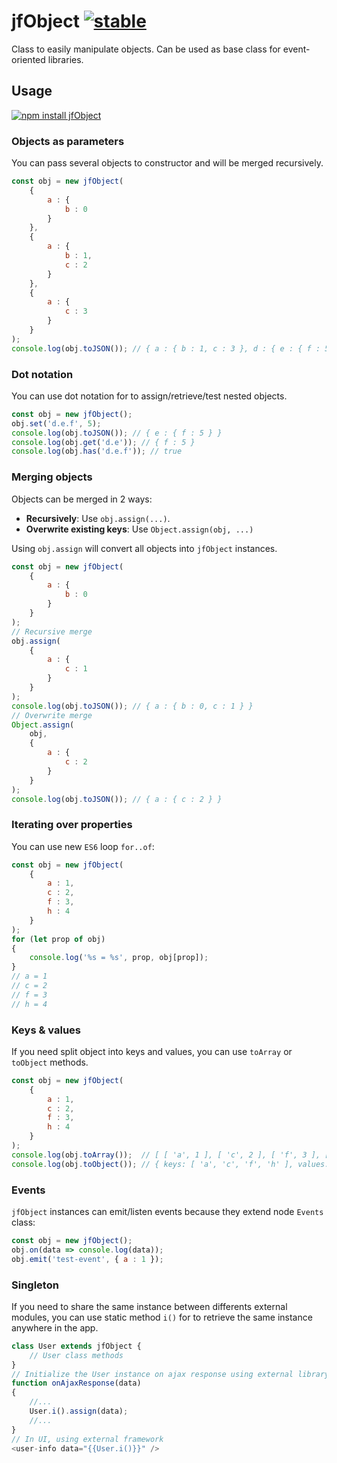 # jfObject [![stable](http://badges.github.io/stability-badges/dist/stable.svg)](http://github.com/badges/stability-badges)

Class to easily manipulate objects.
Can be used as base class for event-oriented libraries. 

## Usage

[![npm install jfObject](https://nodei.co/npm/jfObject.png?mini=true)](https://npmjs.org/package/jfObject/)

### Objects as parameters

You can pass several objects to constructor and will be
merged recursively.

```js
const obj = new jfObject(
    {
        a : {
            b : 0
        }
    },
    {
        a : {
            b : 1,
            c : 2
        }
    },
    {
        a : {
            c : 3
        }
    }
);
console.log(obj.toJSON()); // { a : { b : 1, c : 3 }, d : { e : { f : 5 } } }
```

### Dot notation

You can use dot notation for to assign/retrieve/test nested objects.

```js
const obj = new jfObject();
obj.set('d.e.f', 5);
console.log(obj.toJSON()); // { e : { f : 5 } }
console.log(obj.get('d.e')); // { f : 5 }
console.log(obj.has('d.e.f')); // true
```

### Merging objects

Objects can be merged in 2 ways:

* **Recursively**: Use `obj.assign(...)`.
* **Overwrite existing keys**: Use `Object.assign(obj, ...)`

Using `obj.assign` will convert all objects into `jfObject` instances.

```js
const obj = new jfObject(
    {
        a : {
            b : 0
        }
    }
);
// Recursive merge
obj.assign(
    {
        a : {
            c : 1
        }
    }
);
console.log(obj.toJSON()); // { a : { b : 0, c : 1 } }
// Overwrite merge
Object.assign(
    obj,
    {
        a : {
            c : 2
        }
    }
);
console.log(obj.toJSON()); // { a : { c : 2 } }
```

### Iterating over properties

You can use new `ES6` loop `for..of`:

```js
const obj = new jfObject(
    {
        a : 1,
        c : 2,
        f : 3,
        h : 4
    }
);
for (let prop of obj)
{
    console.log('%s = %s', prop, obj[prop]);    
}
// a = 1
// c = 2
// f = 3
// h = 4
```

### Keys & values

If you need split object into keys and values, you can use `toArray` or `toObject` methods.


```js
const obj = new jfObject(
    {
        a : 1,
        c : 2,
        f : 3,
        h : 4
    }
);
console.log(obj.toArray());  // [ [ 'a', 1 ], [ 'c', 2 ], [ 'f', 3 ], [ 'h', 4 ] ]
console.log(obj.toObject()); // { keys: [ 'a', 'c', 'f', 'h' ], values: [ 1, 2, 3, 4 ] }
```

### Events

`jfObject` instances can emit/listen events because they extend node `Events` class:

```js
const obj = new jfObject();
obj.on(data => console.log(data));
obj.emit('test-event', { a : 1 });
```

### Singleton

If you need to share the same instance between differents external modules,
you can use static method `i()` for to retrieve the same instance anywhere
in the app.

```js
class User extends jfObject {
    // User class methods
}
// Initialize the User instance on ajax response using external library:
function onAjaxResponse(data)
{
    //...
    User.i().assign(data);
    //...
}
// In UI, using external framework
<user-info data="{{User.i()}}" />
```
